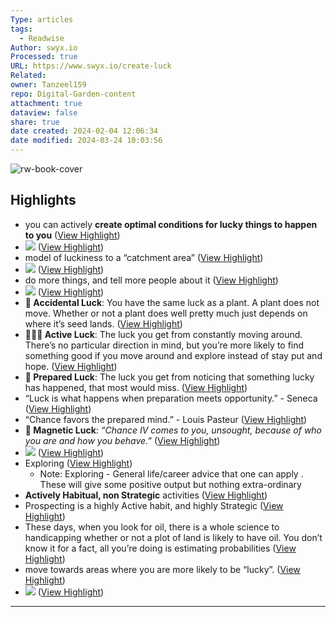 ```yaml
---
Type: articles
tags:
  - Readwise
Author: swyx.io
Processed: true
URL: https://www.swyx.io/create-luck
Related: 
owner: Tanzeel159
repo: Digital-Garden-content
attachment: true
dataview: false
share: true
date created: 2024-02-04 12:06:34
date modified: 2024-03-24 10:03:56
---
```

![rw-book-cover](https://dev-to-uploads.s3.amazonaws.com/i/5075sq79y4pstxpp4pdk.png)

## Highlights
- you can actively **create optimal conditions for lucky things to happen to you** ([View Highlight](https://read.readwise.io/read/01gzxhxc0tvh02v6wvt9nfevrn))
- ![](https://dev-to-uploads.s3.amazonaws.com/i/kgd335km9x3ujfmhxnz7.png) ([View Highlight](https://read.readwise.io/read/01gzxhy273dn7gq0ra39btrthh))
- model of luckiness to a “catchment area” ([View Highlight](https://read.readwise.io/read/01gzxj0hntxzsj5syyy14xzqnd))
- ![](https://dev-to-uploads.s3.amazonaws.com/i/ogbkk8weenqb9nltrl34.png) ([View Highlight](https://read.readwise.io/read/01gzxj0kkkq0qr92fants8f5ag))
- do more things, and tell more people about it ([View Highlight](https://read.readwise.io/read/01gzxj2232x1q68x4tg00y4hgw))
- ![](https://dev-to-uploads.s3.amazonaws.com/i/5ycsicfgoxsvxoyys5ip.png) ([View Highlight](https://read.readwise.io/read/01gzxj3anjxw2bhm4s0m3b8gph))
- **🌱 Accidental Luck**: You have the same luck as a plant. A plant does not move. Whether or not a plant does well pretty much just depends on where it’s seed lands. ([View Highlight](https://read.readwise.io/read/01gzxjaadv47s5as9w9x173mzd))
- **🏃🏽‍♀️ Active Luck**: The luck you get from constantly moving around. There’s no particular direction in mind, but you’re more likely to find something good if you move around and explore instead of stay put and hope. ([View Highlight](https://read.readwise.io/read/01gzxjashb649mgehvrnwdnb3n))
- **💊 Prepared Luck**: The luck you get from noticing that something lucky has happened, that most would miss. ([View Highlight](https://read.readwise.io/read/01gzxjbjamkk293agkjq3pfhrz))
- “Luck is what happens when preparation meets opportunity.” - Seneca ([View Highlight](https://read.readwise.io/read/01gzxjcdtv1kfm5yvmxyhymh2b))
- “Chance favors the prepared mind.” - Louis Pasteur ([View Highlight](https://read.readwise.io/read/01gzxjch5keqp93f5vex1cxvrw))
- **🧲 Magnetic Luck**: *“Chance IV comes to you, unsought, because of who you are and how you behave.”* ([View Highlight](https://read.readwise.io/read/01gzxjh04xx4vkerm8hampcrdx))
- ![](https://dev-to-uploads.s3.amazonaws.com/i/poue5zg9homy1eo4ml05.png) ([View Highlight](https://read.readwise.io/read/01gzxjhpwp3vsn5z46h9yvrevr))
- Exploring ([View Highlight](https://read.readwise.io/read/01gzxjnxev141jw0tsjkw2cdh9))
    - Note: Exploring - General life/career advice that one can apply . These will give some positive output but nothing extra-ordinary
- **Actively Habitual, non Strategic** activities ([View Highlight](https://read.readwise.io/read/01gzxjrpkhpnnq8grfcdc9pefc))
- Prospecting is a highly Active habit, and highly Strategic ([View Highlight](https://read.readwise.io/read/01gzxjrxpq6tm931ggyv9e76nd))
- These days, when you look for oil, there is a whole science to handicapping whether or not a plot of land is likely to have oil. You don’t know it for a fact, all you’re doing is estimating probabilities ([View Highlight](https://read.readwise.io/read/01gzxjs7m43k2q1232h0s1cgm2))
- move towards areas where you are more likely to be “lucky”. ([View Highlight](https://read.readwise.io/read/01gzxjsfd9s39mppj244h4xb5d))
- ![](https://dev-to-uploads.s3.amazonaws.com/i/5075sq79y4pstxpp4pdk.png) ([View Highlight](https://read.readwise.io/read/01gzxjsn8a6mzh7g69k0crk4hr))
---
